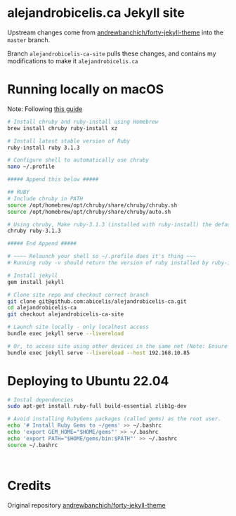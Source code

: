 # alejandrobicelis.ca Jekyll site

Upstream changes come from [andrewbanchich/forty-jekyll-theme](https://github.com/andrewbanchich/forty-jekyll-theme) into the `master` branch.

Branch `alejandrobicelis-ca-site` pulls these changes, and contains my modifications to make it `alejandrobicelis.ca`


# Running locally on macOS

Note: Following [this guide](https://jekyllrb.com/docs/installation/macos/)

```bash
# Install chruby and ruby-install using Homebrew
brew install chruby ruby-install xz

# Install latest stable version of Ruby
ruby-install ruby 3.1.3

# Configure shell to automatically use chruby
nano ~/.profile

##### Append this below #####

## RUBY
# Include chruby in PATH
source /opt/homebrew/opt/chruby/share/chruby/chruby.sh
source /opt/homebrew/opt/chruby/share/chruby/auto.sh

# Using chruby, Make ruby-3.1.3 (installed with ruby-install) the default, instead of macOS's ruby
chruby ruby-3.1.3

##### End Append #####

# ~~~~ Relaunch your shell so ~/.profile does it's thing ~~~
# Running ruby -v should return the version of ruby installed by ruby-install, not the default macOS ruby.

# Install jekyll
gem install jekyll

# Clone site repo and checkout correct branch
git clone git@github.com:abicelis/alejandrobicelis-ca.git
cd alejandrobicelis-ca
git checkout alejandrobicelis-ca-site

# Launch site locally - only localhost access
bundle exec jekyll serve --livereload

# Or, to access site using other devices in the same net (Note: Ensure --host IP is correct)
bundle exec jekyll serve --livereload --host 192.168.10.85

```


# Deploying to Ubuntu 22.04
```bash
# Instal dependencies
sudo apt-get install ruby-full build-essential zlib1g-dev

# Avoid installing RubyGems packages (called gems) as the root user.
echo '# Install Ruby Gems to ~/gems' >> ~/.bashrc
echo 'export GEM_HOME="$HOME/gems"' >> ~/.bashrc
echo 'export PATH="$HOME/gems/bin:$PATH"' >> ~/.bashrc
source ~/.bashrc




```


# Credits

Original repository [andrewbanchich/forty-jekyll-theme](https://github.com/andrewbanchich/forty-jekyll-theme)
